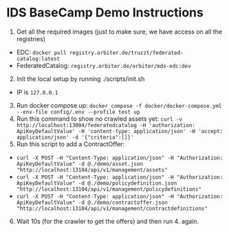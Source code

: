# IDS BaseCamp Demo Instructions

1. Get all the required images (just to make sure, we have access on all the registries)
  - EDC: `docker pull registry.orbiter.de/truzzt/federated-catalog:latest`
  - FederatedCatalog: `registry.orbiter.de/orbiter/mds-edc:dev`
2. Init the local setup by running ./scripts/init.sh
  - IP is `127.0.0.1`
3. Run docker compose up: `docker compose -f docker/docker-compose.yml --env-file config/.env --profile test up`
4. Run this command to show no crawled assets yet: `curl -v http://localhost:13004/federatedcatalog -H 'authorization: ApiKeyDefaultValue' -H 'content-type: application/json' -H 'accept: application/json' -d '{"criteria":[]}'`
5. Run this script to add a ContractOffer:
  - `curl -X POST -H "Content-Type: application/json" -H "Authorization: ApiKeyDefaultValue" -d @./demo/asset.json "http://localhost:13104/api/v1/management/assets"`
  - `curl -X POST -H "Content-Type: application/json" -H "Authorization: ApiKeyDefaultValue" -d @./demo/policydefinition.json "http://localhost:13104/api/v1/management/policydefinitions"`
  - `curl -X POST -H "Content-Type: application/json" -H "Authorization: ApiKeyDefaultValue" -d @./demo/contractoffer.json "http://localhost:13104/api/v1/management/contractdefinitions"`
6. Wait 10s (for the crawler to get the offers) and then run 4. again.
